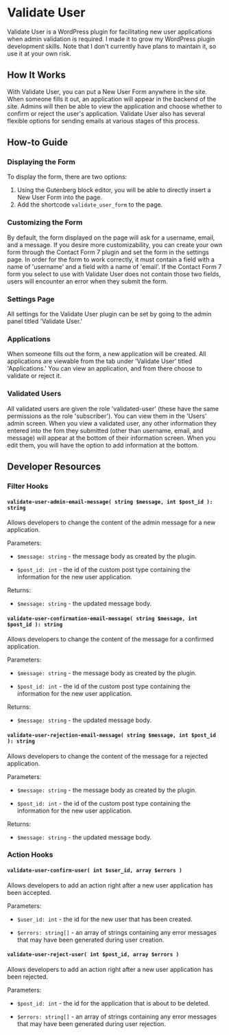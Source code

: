 # Validate User
Validate User is a WordPress plugin for facilitating new user applications when admin validation is required. I made it to grow my WordPress plugin development skills. Note that I don't currently have plans to maintain it, so use it at your own risk.

## How It Works
With Validate User, you can put a New User Form anywhere in the site.  When someone fills it out, an application will appear in the backend of the site.  Admins will then be able to view the application and choose whether to confirm or reject the user's application.  Validate User also has several flexible options for sending emails at various stages of this process.

## How-to Guide

### Displaying the Form
To display the form, there are two options:
1. Using the Gutenberg block editor, you will be able to directly insert a New User Form into the page.
2. Add the shortcode `validate_user_form` to the page.

### Customizing the Form
By default, the form displayed on the page will ask for a username, email, and a message.  If you desire more customizability, you can create your own form through the Contact Form 7 plugin and set the form in the settings page.  In order for the form to work correctly, it must contain a field with a name of 'username' and a field with a name of 'email'.  If the Contact Form 7 form you select to use with Validate User does not contain those two fields, users will encounter an error when they submit the form.

### Settings Page
All settings for the Validate User plugin can be set by going to the admin panel titled 'Validate User.'

### Applications
When someone fills out the form, a new application will be created.  All applications are viewable from the tab under 'Validate User' titled 'Applications.'  You can view an application, and from there choose to validate or reject it.

### Validated Users
All validated users are given the role 'validated-user' (these have the same permissions as the role 'subscriber').  You can view them in the 'Users' admin screen.  When you view a validated user, any other information they entered into the fom they submitted (other than username, email, and message) will appear at the bottom of their information screen.  When you edit them, you will have the option to add information at the bottom.

## Developer Resources
### Filter Hooks
#### `validate-user-admin-email-message( string $message, int $post_id ): string`
Allows developers to change the content of the admin message for a new application.

Parameters:

- `$message: string` - the message body as created by the plugin.

- `$post_id: int` - the id of the custom post type containing the information for the new user application.

Returns:

- `$message: string` - the updated message body.

#### `validate-user-confirmation-email-message( string $message, int $post_id ): string`
Allows developers to change the content of the message for a confirmed application.

Parameters:

- `$message: string` - the message body as created by the plugin.

- `$post_id: int` - the id of the custom post type containing the information for the new user application.

Returns:

- `$message: string` - the updated message body.

#### `validate-user-rejection-email-message( string $message, int $post_id ): string`
Allows developers to change the content of the message for a rejected application.

Parameters:

- `$message: string` - the message body as created by the plugin.

- `$post_id: int` - the id of the custom post type containing the information for the new user application.

Returns:

- `$message: string` - the updated message body.

### Action Hooks
#### `validate-user-confirm-user( int $user_id, array $errors )`
Allows developers to add an action right after a new user application has been accepted.

Parameters:

- `$user_id: int` - the id for the new user that has been created.

- `$errors: string[]` - an array of strings containing any error messages that may have been generated during user creation.

#### `validate-user-reject-user( int $post_id, array $errors )`
Allows developers to add an action right after a new user application has been rejected.

Parameters:

- `$post_id: int` - the id for the application that is about to be deleted.

- `$errors: string[]` - an array of strings containing any error messages that may have been generated during user rejection.
